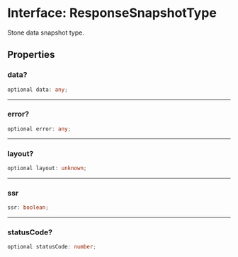# Interface: ResponseSnapshotType

Stone data snapshot type.

## Properties

### data?

```ts
optional data: any;
```

***

### error?

```ts
optional error: any;
```

***

### layout?

```ts
optional layout: unknown;
```

***

### ssr

```ts
ssr: boolean;
```

***

### statusCode?

```ts
optional statusCode: number;
```
